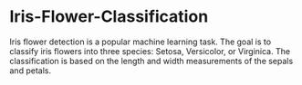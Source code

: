 # Iris-Flower-Classification
Iris flower detection is a popular machine learning task. The goal is to classify iris flowers into three species: Setosa, Versicolor, or Virginica. The classification is based on the length and width measurements of the sepals and petals.
